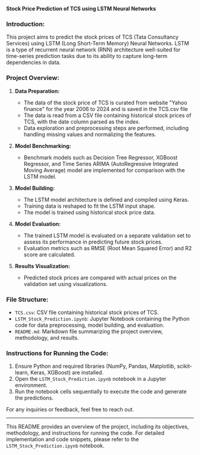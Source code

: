 **Stock Price Prediction of TCS using LSTM Neural Networks**

### Introduction:
This project aims to predict the stock prices of TCS (Tata Consultancy Services) using LSTM (Long Short-Term Memory) Neural Networks. LSTM is a type of recurrent neural network (RNN) architecture well-suited for time-series prediction tasks due to its ability to capture long-term dependencies in data.

### Project Overview:
1. **Data Preparation:**  
   - The data of the stock price of TCS is curated from website "Yahoo finance" for the year 2006 to 2024 and is saved in the TCS.csv file
   - The data is read from a CSV file containing historical stock prices of TCS, with the date column parsed as the index.
   - Data exploration and preprocessing steps are performed, including handling missing values and normalizing the features.
   
2. **Model Benchmarking:**  
   - Benchmark models such as Decision Tree Regressor, XGBoost Regressor, and Time Series ARIMA (AutoRegressive Integrated Moving Average) model are implemented for comparison with the LSTM model.

3. **Model Building:**  
   - The LSTM model architecture is defined and compiled using Keras.
   - Training data is reshaped to fit the LSTM input shape.
   - The model is trained using historical stock price data.

4. **Model Evaluation:**  
   - The trained LSTM model is evaluated on a separate validation set to assess its performance in predicting future stock prices.
   - Evaluation metrics such as RMSE (Root Mean Squared Error) and R2 score are calculated.

5. **Results Visualization:**  
   - Predicted stock prices are compared with actual prices on the validation set using visualizations.

### File Structure:
- `TCS.csv`: CSV file containing historical stock prices of TCS.
- `LSTM_Stock_Prediction.ipynb`: Jupyter Notebook containing the Python code for data preprocessing, model building, and evaluation.
- `README.md`: Markdown file summarizing the project overview, methodology, and results.

### Instructions for Running the Code:
1. Ensure Python and required libraries (NumPy, Pandas, Matplotlib, scikit-learn, Keras, XGBoost) are installed.
2. Open the `LSTM_Stock_Prediction.ipynb` notebook in a Jupyter environment.
3. Run the notebook cells sequentially to execute the code and generate the predictions.

For any inquiries or feedback, feel free to reach out. 

---

This README provides an overview of the project, including its objectives, methodology, and instructions for running the code. For detailed implementation and code snippets, please refer to the `LSTM_Stock_Prediction.ipynb` notebook.

